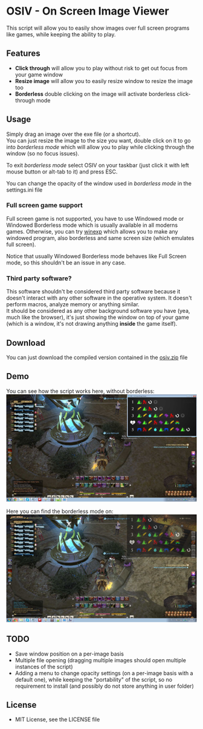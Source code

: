 # OSIV - On Screen Image Viewer
This script will allow you to easily show images over full screen programs like games,
while keeping the ability to play.

## Features

- **Click through** will allow you to play without risk to get out focus from your game window
- **Resize image** will allow you to easily resize window to resize the image too
- **Borderless** double clicking on the image will activate borderless click-through mode

## Usage

Simply drag an image over the exe file (or a shortcut).  
You can just resize the image to the size you want, double click on it to go into *borderless mode*
which will allow you to play while clicking through the window (so no focus issues).

To exit *borderless mode* select OSIV on your taskbar (just click it with left mouse button or alt-tab to it)
and press ESC.

You can change the opacity of the window used in *borderless mode* in the settings.ini file

### Full screen game support

Full screen game is not supported, you have to use Windowed mode or Windowed Borderless mode which is
usually available in all moderns games. Otherwise, you can try
[winexp](http://www.nirsoft.net/utils/winexp.html "winexp") which allows you to make any windowed program,
also borderless and same screen size (which emulates full screen).

Notice that usually Windowed Borderless mode behaves like Full Screen mode, so this shouldn't be an issue
in any case.

### Third party software?

This software shouldn't be considered third party software because it doesn't interact with any other
software in the operative system. It doesn't perform macros, analyze memory or anything similar.  
It should be considered as any other background software you have (yea, much like the browser), it's just
showing the window on top of your game (which is a window, it's not drawing anything **inside** the game
itself).

## Download

You can just download the compiled version contained in the
[osiv.zip](https://github.com/Fire-Dragon-DoL/osiv/blob/master/osiv.zip?raw=true "OSIV redistributable") file

## Demo

You can see how the script works here, without borderless:
![OSIV without borderless mode](https://github.com/Fire-Dragon-DoL/osiv/blob/master/osiv_no_borderless.jpg?raw=true "OSIV without borderless mode")

Here you can find the borderless mode on:
![OSIV borderless mode](https://github.com/Fire-Dragon-DoL/osiv/blob/master/osiv_borderless.jpg?raw=true "OSIV borderless mode")

## TODO

- Save window position on a per-image basis
- Multiple file opening (dragging multiple images should open multiple instances of the script)
- Adding a menu to change opacity settings (on a per-image basis with a default one), while keeping
the "portability" of the script, so no requirement to install (and possibly do not store anything in
user folder)

## License

- MIT License, see the LICENSE file
